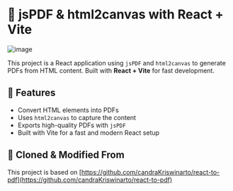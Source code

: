 # 📄 jsPDF & html2canvas with React + Vite
![image](https://github.com/user-attachments/assets/8c52c36a-a129-4f6d-a6eb-2988f417967f)

This project is a React application using `jsPDF` and `html2canvas` to generate PDFs from HTML content. Built with **React + Vite** for fast development.

## 🚀 Features
- Convert HTML elements into PDFs
- Uses `html2canvas` to capture the content
- Exports high-quality PDFs with `jsPDF`
- Built with Vite for a fast and modern React setup

## 📌 Cloned & Modified From
This project is based on
[https://github.com/candraKriswinarto/react-to-pdf](https://github.com/candraKriswinarto/react-to-pdf)





